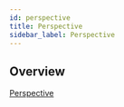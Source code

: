 ```yaml
---
id: perspective
title: Perspective
sidebar_label: Perspective
---
```


## Overview
[Perspective](https://perspective.finos.org/)
